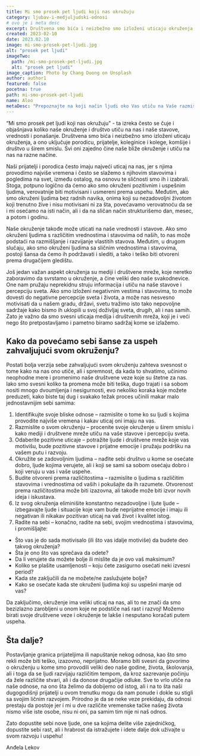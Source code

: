 ```yaml
---
title: Mi smo prosek pet ljudi koji nas okružuju
category: ljubav-i-medjuljudski-odnosi
# ovo je i meta desc
excerpt: Društvena smo bića i neizbežno smo izloženi uticaju okruženja, a ono uključuje porodicu, prijatelje...
created: 2023-02-10
date: 2023.02.10
image: mi-smo-prosek-pet-ljudi.jpg
alt: "prosek pet ljudi"
imageTwo:
  path: /mi-smo-prosek-pet-ljudi.jpg
  alt: "prosek pet ljudi"
image_caption: Photo by Chang Duong on Unsplash
author: author1
featured: false
pocetna: true
path: mi-smo-prosek-pet-ljudi 
name: Aloo
metaDesc: "Prepoznajte na koji način ljudi oko Vas utiču na Vaše razmišljanje i kako da pomognete sebi i odaberete samo ono što Vas poboljšava kao osobu."
---
```



“Mi smo prosek pet ljudi koji nas okružuju" - ta izreka često se čuje i objašnjava koliko naše okruženje i društvo utiču na nas i naše stavove, vrednosti i ponašanje. Društvena smo bića i neizbežno smo izloženi uticaju okruženja, a ono uključuje porodicu, prijatelje, koleginice i kolege, komšije i društvo u širem smislu. Svi oni zajedno čine naše bliže okruženje i utiču na nas na razne načine.

Naši prijatelji i porodica često imaju najveći uticaj na nas, jer s njima provodimo najviše vremena i često se slažemo s njihovim stavovima i pogledima na svet, između ostalog, na osnovu te sličnosti smo ih i izabrali. Stoga, potpuno logično da ćemo ako smo okruženi pozitivnim i uspešnim ljudima, verovatnije biti motivisani i usmereni prema uspehu. Međutim, ako smo okruženi ljudima bez radnih navika, onima koji su nezadovoljni životom koji trenutno žive i nisu motivisani ni za šta, povećavamo verovatnoću da se i mi osećamo na isti način, ali i da na sličan način strukturišemo dan, mesec, a potom i godinu.

Naše okruženje takođe može uticati na naše vrednosti i stavove. Ako smo okruženi ljudima s različitim vrednostima i stavovima od naših, to nas može podstaći na razmišljanje i razvijanje vlastitih stavova. Međutim, u drugom slučaju, ako smo okruženi ljudima sa sličnim vrednostima i stavovima,  postoji šansa da ćemo ih podržavati i slediti, a tako i teško biti otvoreni prema drugačijem gledištu.

Još jedan važan aspekt okruženja su mediji i društvene mreže, koje neretko zaboravimo da svrstamo u okruženje, a čine veliki deo naše svakodnevice. One nam pružaju neprekidnu struju informacija i utiču na naše stavove i percepciju sveta. Ako smo izloženi negativnim vestima i stavovima, to može dovesti do negativne percepcije sveta i života, a može nas nesvesno motivisati da u našem gradu, državi, svetu tražimo isto tako nepovoljne sadržaje kako bismo ih uklopili u svoj doživljaj sveta, drugih, ali i nas samih. Zato je važno da smo svesni uticaja medija i društvenih mreža, koji je i veći nego što pretpostavljamo i pametno biramo sadržaj kome se izlažemo.


## Kako da povećamo sebi šanse za uspeh zahvaljujući svom okruženju?

Postati bolja verzija sebe zahvaljujući svom okruženju zahteva svesnost o tome kako na nas ono utiče, ali i spremnost, da kada to shvatimo, učinimo neophodne mere i promenimo naše društvene veze koje su štetne za nas. Iako smo svesni koliko ta promena može biti teška, dugo trajati i sa sobom nositi mnogo dvoumljenja i nesigurnosti, evo nekoliko koraka koje možete preduzeti, kako biste taj dug i svakako težak proces učinili makar malo jednostavnijim sebi samima:

1. Identifikujte svoje bliske odnose – razmislite o tome ko su ljudi s kojima provodite najviše vremena i kakav uticaj oni imaju na vas.
2. Razmislite o svom okruženju – procenite svoje okruženje u širem smislu i kako mediji i društvene mreže utiču na vaše stavove i percepciju sveta.
3. Odaberite pozitivne uticaje – potražite ljude i društvene mreže koje vas motivišu, bude pozitivne stavove i prijatne emocije i pružaju podršku na vašem putu i razvoju.
4. Okružite se zadovoljnim ljudima – nađite sebi društvo u kome se osećate dobro, ljude kojima verujete, ali i koji se sami sa sobom osećaju dobro i koji veruju u vas i vaše uspehe.
5. Budite otvoreni prema različitostima – razmislite o ljudima s različitim stavovima i vrednostima od vaših i pokušajte da ih razumete. Otvorenost prema različitostima može biti izazovna, ali takođe može biti izvor novih ideja i iskustava.
6. Iz svog okruženja eliminišite konstantno nezadovoljne i ljute ljude – izbegavajte ljude i situacije koje vam bude neprijatne emocije i imaju ili negativan ili nikakav pozitivan uticaj na vaš život i kvalitet istog.
7. Radite na sebi – konačno, radite na sebi, svojim vrednostima i stavovima, i promišljajte:

- Što vas je do sada motivisalo (ili što vas idalje motiviše) da budete deo takvog okruženja?
- Šta je ono što vas sprečava da odete?
- Da li verujete da možete bolje ili mislite da je ovo vaš maksimum?
- Koliko se plašite usamljenosti – koju ćete zasigurno osećati neki izvesni period?
- Kada ste zaključili da ne možete/ne zaslužujete bolje?
- Kako se osećate kada ste okruženi ljudima koji su uspešni manje od vas?

Da zaključimo, okruženje ima veliki uticaj na nas, ali to ne znači da smo bezizlazno zarobljeni u onom koje ne podstiče naš rast i razvoj! Možemo birati svoje društvene veze i okruženje te lakše i nesputano koračati putem uspeha.

## Šta dalje?

Postavljanje granica prijateljima ili napuštanje nekog odnosa, kao što smo rekli može biti teško, izazovno, neprijatno. Moramo biti svesni da govorimo o okruženju u kome smo provodili veliki deo naše godine, života, školovanja, ali i toga da se ljudi razvijaju različitim tempom, da kroz sazrevanje počinju da žele različite stvari, ali i da donose drugačije odluke. Sve to vrlo utiče na naše odnose, na ono šta želimo da dobijemo od istog, ali i na to šta naši dugogodišnji prijatelji u ovom trenutku mogu da nam ponude i dokle su stigli sa svojim ličnim razvojem. Prirodno je da se neke veze prekidaju, da odnosi prestaju da postoje jer i mi u dve različite vremenske tačke našeg života nismo više iste osobe, nisu ni oni,  pa samim tim nije ni naš odnos.

Zato dopustite sebi nove ljude, one sa kojima delite više zajedničkog, dopustite sebi rast, ali i hrabrost da istražujete i idete dalje dok uživajte u svom razvoju i uspehu!


Anđela Lekov
